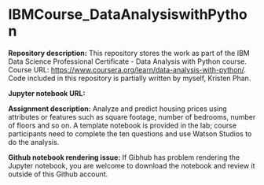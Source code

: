 # IBMCourse_DataAnalysiswithPython
__Repository description:__ This repository stores the work as part of the IBM Data Science Professional Certificate - Data Analysis with Python course. Course URL: https://www.coursera.org/learn/data-analysis-with-python/. Code included in this repository is partially written by myself, Kristen Phan.

__Jupyter notebook URL:__ 

__Assignment description:__ Analyze and predict housing prices using attributes or features such as square footage, number of bedrooms, number of floors and so on. A template notebook is provided in the lab; course participants need to complete the ten questions and use Watson Studios to do the analysis.  

__Github notebook rendering issue:__ If Gibhub has problem rendering the Jupyter notebook, you are welcome to download the notebook and review it outside of this Github account.
